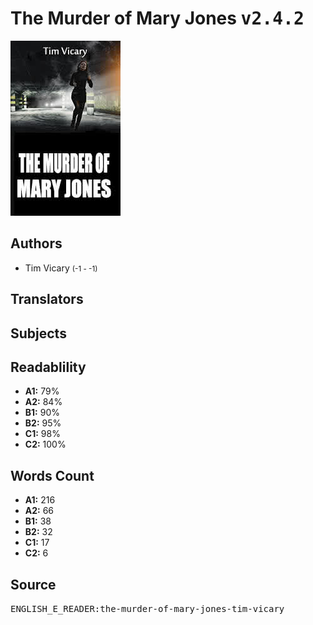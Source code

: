 # The Murder of Mary Jones <kbd>v2.4.2</kbd>

![](./cover.medium.jpg "")

## Authors


 - Tim Vicary <small>(-1 - -1)</small>

## Translators



## Subjects



## Readablility


 - **A1:** 79%
 - **A2:** 84%
 - **B1:** 90%
 - **B2:** 95%
 - **C1:** 98%
 - **C2:** 100%

## Words Count


 - **A1:** 216
 - **A2:** 66
 - **B1:** 38
 - **B2:** 32
 - **C1:** 17
 - **C2:** 6

## Source


<kbd>ENGLISH_E_READER:the-murder-of-mary-jones-tim-vicary</kbd>
